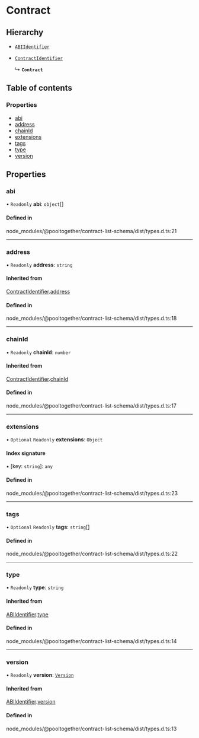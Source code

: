 #   Contract

## Hierarchy

- [`ABIIdentifier`](ABIIdentifier )

- [`ContractIdentifier`](ContractIdentifier )

  ↳ **`Contract`**

## Table of contents

### Properties

- [abi](Contract#abi)
- [address](Contract#address)
- [chainId](Contract#chainid)
- [extensions](Contract#extensions)
- [tags](Contract#tags)
- [type](Contract#type)
- [version](Contract#version)

## Properties

### abi

• `Readonly` **abi**: `object`[]

#### Defined in

node_modules/@pooltogether/contract-list-schema/dist/types.d.ts:21

___

### address

• `Readonly` **address**: `string`

#### Inherited from

[ContractIdentifier](ContractIdentifier ).[address](ContractIdentifier#address)

#### Defined in

node_modules/@pooltogether/contract-list-schema/dist/types.d.ts:18

___

### chainId

• `Readonly` **chainId**: `number`

#### Inherited from

[ContractIdentifier](ContractIdentifier ).[chainId](ContractIdentifier#chainid)

#### Defined in

node_modules/@pooltogether/contract-list-schema/dist/types.d.ts:17

___

### extensions

• `Optional` `Readonly` **extensions**: `Object`

#### Index signature

▪ [key: `string`]: `any`

#### Defined in

node_modules/@pooltogether/contract-list-schema/dist/types.d.ts:23

___

### tags

• `Optional` `Readonly` **tags**: `string`[]

#### Defined in

node_modules/@pooltogether/contract-list-schema/dist/types.d.ts:22

___

### type

• `Readonly` **type**: `string`

#### Inherited from

[ABIIdentifier](ABIIdentifier ).[type](ABIIdentifier#type)

#### Defined in

node_modules/@pooltogether/contract-list-schema/dist/types.d.ts:14

___

### version

• `Readonly` **version**: [`Version`](Version )

#### Inherited from

[ABIIdentifier](ABIIdentifier ).[version](ABIIdentifier#version)

#### Defined in

node_modules/@pooltogether/contract-list-schema/dist/types.d.ts:13
